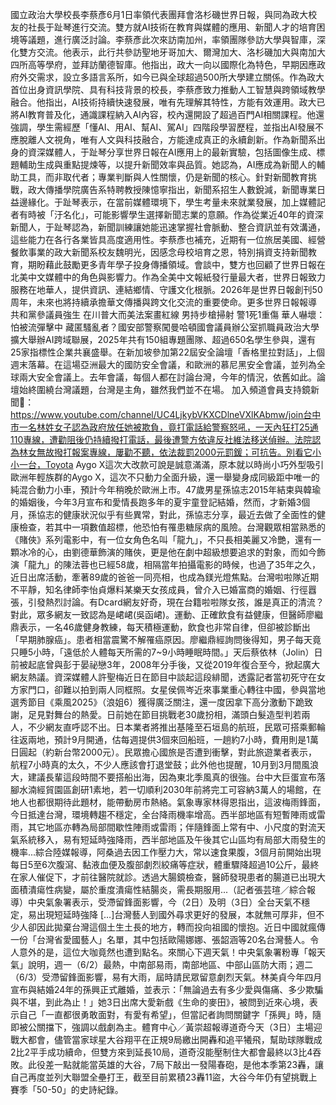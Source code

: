 國立政治大學校長李蔡彥6月1日率領代表團拜會洛杉磯世界日報，與同為政大校友的社長于趾琴進行交流。雙方就AI技術在教育與媒體的應用、新聞人才的培育困境等議題，進行廣泛討論。李蔡彥此次來訪南加州，率領團隊參訪大學與智庫，深化雙方交流。他表示，此行共參訪聖地牙哥加大、爾灣加大、洛杉磯加大與南加大四所高等學府，並拜訪蘭德智庫。他指出，政大一向以國際化為特色，早期因應政府外交需求，設立多語言系所，如今已與全球超過500所大學建立關係。作為政大首位出身資訊學院、具有科技背景的校長，李蔡彥致力推動人工智慧與跨領域教學融合。他指出，AI技術持續快速發展，唯有先理解其特性，方能有效運用。政大已將AI教育普及化，通識課程納入AI內容，校內還開設了超過百門AI相關課程。他還強調，學生需經歷「懂AI、用AI、幫AI、駕AI」四階段學習歷程，並指出AI發展不應脫離人文視角，唯有人文與科技融合，方能達成真正的永續創新。作為新聞系出身的資深媒體人，于趾琴分享世界日報在AI應用上的最新實驗，包括圖像生成、標題輔助生成與重點提煉等，以提升新聞效率與品質。她認為，AI應成為新聞人的輔助工具，而非取代者；專業判斷與人性關懷，仍是新聞的核心。針對新聞教育挑戰，政大傳播學院廣告系特聘教授陳憶寧指出，新聞系招生人數銳減，新聞專業日益邊緣化。于趾琴表示，在當前媒體環境下，學生考量未來就業發展，加上媒體記者有時被「汙名化」，可能影響學生選擇新聞志業的意願。作為從業近40年的資深新聞人，于趾琴認為，新聞訓練讓她能迅速掌握社會脈動、整合資訊並有效溝通，這些能力在各行各業皆具高度適用性。李蔡彥也補充，近期有一位旅居美國、經營餐飲事業的政大新聞系校友魏明光，因感念母校培育之恩，特別捐資支持新聞教育，期盼藉此鼓勵更多青年學子投身傳播領域。會談中，雙方也回顧了世界日報在北美中文媒體中的角色與影響力。作為全美中文報紙發行量最大者，世界日報致力服務在地華人，提供資訊、連結鄉情、守護文化根脈。2026年是世界日報創刊50周年，未來也將持續承擔華文傳播與跨文化交流的重要使命。更多世界日報報導 共和黨參議員強生 在川普大而美法案畫紅線  男持步槍掃射 警1死1重傷 華人嚇壞：怕被流彈擊中  藏匿騷亂者？國安部警察闖曼哈頓國會議員辦公室抓職員政治大學擴大舉辦AI跨域聯展，2025年共有150組專題團隊、超過650名學生參與，還有25家指標性企業共襄盛舉。在新加坡參加第22屆安全論壇「香格里拉對話」，上個週末落幕。在這場亞洲最大的國防安全會議，和歐洲的慕尼黑安全會議，並列為全球兩大安全會議上。去年會議，每個人都在討論台灣，今年的情況，依舊如此。論壇始終圍繞台灣議題，台灣是主角，雖然我們並不在場。  加入頻道會員支持鏡新聞🩷： https://www.youtube.com/channel/UC4LjkybVKXCDlneVXlKAbmw/join台中市一名林姓女子認為政府放任她被欺負，竟打電話給警察怒吼，一天內狂打25通110專線，遭勸阻後仍持續撥打電話，最後遭警方依違反社維法移送偵辦。法院認為林女無故撥打報案專線，屢勸不聽，依法裁罰2000元罰鍰；可抗告。別看它小小一台，Toyota Aygo X這次大改款可說是誠意滿滿，原本就以時尚小巧外型吸引歐洲年輕族群的Aygo X，這次不只動力全面升級，還一舉變身成同級距中唯一的純混合動力小車，預計今年稍晚於歐洲上市。47歲男星孫協志2015年結束與韓瑜的婚姻後，今年3月宣布和愛情長跑多年的夏宇童登記結婚，然而，才新婚3個月，孫協志的健康狀況似乎有些異常，對此，孫協志分享，最近去做了全面性的健康檢查，若其中一項數值超標，他恐怕有罹患糖尿病的風險。台灣觀眾相當熟悉的《賭俠》系列電影中，有一位女角色名叫「龍九」，不只長相美麗又冷艷，還有一顆冰冷的心，由劉德華飾演的賭俠，更是他在劇中超級想要追求的對象，而如今飾演「龍九」的陳法蓉也已經58歲，相隔當年拍攝電影的時候，也過了35年之久，近日出席活動，牽著89歲的爸爸一同亮相，也成為鎂光燈焦點。台灣啦啦隊近期不平靜，知名律師李怡貞爆料某樂天女孩成員，曾介入已婚富商的婚姻、行徑囂張，引發熱烈討論。有Dcard網友好奇，現在台籍啦啦隊女孩，誰是真正的清流？對此，眾多網友一致認為是峮峮(吳函峮)。運動、正確飲食有益健康，但醫師廖繼鼎表示，一名46歲健身教練，每天積極運動，飲食也非常自律，但卻被診斷出「早期肺腺癌」。患者相當震驚不解罹癌原因。廖繼鼎經詢問後得知，男子每天竟只睡5小時，「遠低於人體每天所需的7~9小時睡眠時間。」天后蔡依林（Jolin）日前被起底曾與彭于晏祕戀3年，2008年分手後，又從2019年復合至今，掀起廣大網友熱議。資深媒體人許聖梅近日在節目中談起這段緋聞，透露記者當初死守在女方家門口，卻難以拍到兩人同框照。女星侯佩岑近來事業重心轉往中國，參與當地選秀節目《乘風2025》（浪姐6）獲得廣泛關注，還一度因拿下高分激動下跪致謝，足見對舞台的熱愛。日前她在節目挑戰老30歲扮相，滿頭白髮造型判若兩人，不少網友直呼認不出。日本業者將推出基隆至石垣島的航班，民眾可搭乘郵輪往返兩地，預計9月開通，估每週提供3個來回船班，一趟約7小時，費用則是1萬日圓起（約新台幣2000元）。民眾擔心國旅是否遭到衝擊，對此旅遊業者表示，航程7小時真的太久，不少人應該會打退堂鼓；此外他也提醒，10月到3月間風浪大，建議長輩這段時間不要搭船出海，因為東北季風真的很強。台中大巨蛋宣布落腳水湳經貿園區創研1素地，若一切順利2030年前將完工可容納3萬人的場館，在地人也都很期待此題材，能帶動房市熱絡。氣象專家林得恩指出，這波梅雨鋒面，今日抵達台灣，環境轉趨不穩定，全台降雨機率增高。西半部地區有短暫陣雨或雷雨，其它地區亦轉為局部間歇性陣雨或雷雨；伴隨鋒面上常有中、小尺度的對流天氣系統移入，易有短延時強降雨，西半部地區及午後其它山區均有局部大雨發生的機率...綜合陸媒報導，阿桑過去因工作壓力大，常以速食果腹，3個月前開始出現每日5至6次腹瀉、黏液血便及腹部劇烈絞痛等症狀，體重驟降超過10公斤，最終在家人催促下，才前往醫院就診。透過大腸鏡檢查，醫師發現患者的腸道已出現大面積潰瘍性病變，屬於重度潰瘍性結腸炎，需長期服用...（記者張芸瑄／綜合報導）中央氣象署表示，受滯留鋒面影響，今（2日）及明（3日）全台天氣不穩定，易出現短延時強降 […]台灣藝人到國外尋求更好的發展，本就無可厚非，但不少人卻因此拋棄台灣這個土生土長的地方，轉而投向祖國的懷抱。近日中國就瘋傳一份「台灣省愛國藝人」名單，其中包括歐陽娜娜、張韶涵等20名台灣藝人。令人意外的是，這位大咖竟然也遭到點名。來關心下週天氣！中央氣象署粉專「報天氣」說明，週一（6/2）最熱，中南部易雨，南部地區、中部山區防大雨；週二（6/3）受滯留鋒面影響，易有大雨，屆時請民眾留意劇烈天氣。林美貞今年四月宣布與結婚24年的孫興正式離婚，並表示：「無論過去有多少愛與傷痛、多少欺騙與不堪，到此為止！」她3日出席大愛新戲《生命的麥田》，被問到近來心境，表示自己「一直都很勇敢面對，有愛有希望」，但當記者詢問關鍵字「孫興」時，隨即被公關擋下，強調以戲劇為主。體育中心／黃崇超報導道奇今天（3日）主場迎戰大都會，儘管當家球星大谷翔平在正規9局繳出開轟和追平犧飛，幫助球隊戰成2比2平手成功續命，但雙方來到延長10局，道奇沒能壓制住大都會最終以3比4吞敗。此役差一點就能當英雄的大谷，7局下敲出一發陽春砲，是他本季第23轟，讓自己再度並列大聯盟全壘打王，截至目前累積23轟11盜，大谷今年仍有望挑戰上賽季「50-50」的史詩紀錄。